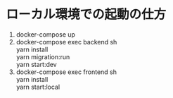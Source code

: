 # ローカル環境での起動の仕方
1. docker-compose up
2. docker-compose exec backend sh  
   yarn install  
   yarn migration:run  
   yarn start:dev
3. docker-compose exec frontend sh  
   yarn install  
   yarn start:local  
